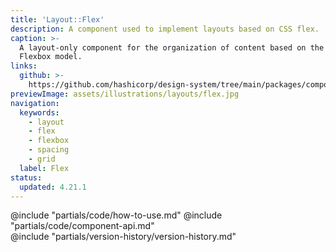 ```yaml
---
title: 'Layout::Flex'
description: A component used to implement layouts based on CSS flex.
caption: >-
  A layout-only component for the organization of content based on the CSS
  Flexbox model.
links:
  github: >-
    https://github.com/hashicorp/design-system/tree/main/packages/components/src/components/hds/layout/flex
previewImage: assets/illustrations/layouts/flex.jpg
navigation:
  keywords:
    - layout
    - flex
    - flexbox
    - spacing
    - grid
  label: Flex
status:
  updated: 4.21.1
---
```


<section data-tab="Code">
  @include "partials/code/how-to-use.md"
  @include "partials/code/component-api.md"
</section>

<section data-tab="Version history">
  @include "partials/version-history/version-history.md"
</section>
